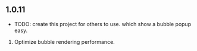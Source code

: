 ## 1.0.11

* TODO: create this project for others to use. which show a bubble popup easy.
1. Optimize bubble rendering performance.

